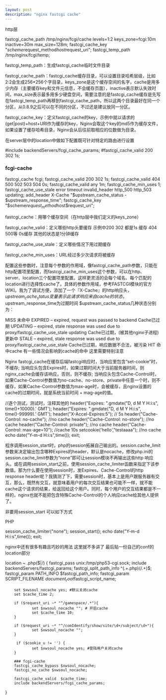 ```yaml
---
layout: post
description: "nginx fastcgi cache"
---
```


http层

fastcgi_cache_path /tmp/nginx/fcgi/cache levels=1:2 keys_zone=fcgi:10m inactive=30m max_size=128m;
fastcgi_cache_key "$scheme$request_method$host$request_uri";
fastcgi_temp_path  /tmp/nginx/fcgi/temp;

fastcgi_temp_path：生成fastcgi_cache临时文件目录


fastcgi_cache_path：fastcgi_cache缓存目录，可以设置目录哈希层级，比如2:2会生成256*256个字目录，keys_zone是这个缓存空间的名字，cache是用多少内存（主要缓存key和文件元信息，不会缓存页面），inactive表示默认失效时间，max_size表示最多用多少硬盘空间，需要注意的是fastcgi_cache缓存是先写在fastcgi_temp_path再移到fastcgi_cache_path，所以这两个目录最好在同一个分区，从0.8.9之后可以在不同的分区，不过还是建议放同一分区。

fastcgi_cache_key：定义fastcgi_cache的key，示例中就以请求的(get|post)+host+URI作为缓存的key，Nginx会取这个key的md5作为缓存文件，如果设置了缓存哈希目录，Nginx会从后往前取相应的位数做为目录。


在server层中的location中做如下配置既可针对特定的路由进行设置

#include backendServers/fcgi_cache_params;
#fastcgi_cache_valid 200 302 1s;
### fcgi-cache
fastcgi_cache fcgi;
fastcgi_cache_valid 200 302 1s;
fastcgi_cache_valid 404 500 502 503 504 0s;
fastcgi_cache_valid any 1m;
fastcgi_cache_min_uses 1;
fastcgi_cache_use_stale error timeout invalid_header http_500 http_503 updating;
add_header X-Cache "$upstream_cache_status - $upstream_response_time";
fastcgi_cache_key "$scheme$request_method$host$request_uri";


fastcgi_cache：用哪个缓存空间（在http层中我们定义的keys_zone）

fastcgi_cache_valid：定义哪些http头要缓存 示例中200 302 都是1s 缓存 404 500等 0s缓存 其他的状态是1分钟缓存

fastcgi_cache_use_stale：定义哪些情况下用过期缓存

fastcgi_cache_min_uses：URL经过多少次请求将被缓存

配置这些参数时，注意每个参数的作用域，像fastcgi_cache_path参数，只能在http配置项里配置，而fastcgi_cache_min_uses这个参数，可以在http、server、location三个配置项里配置。这样更灵活的会每个域名、每个匹配的location进行选择性cache了。具体的参数作用域，参考FASTCGI模块的官方WIKI。我为了调试方便，添加了一个『X-Cache』的http响应头，$upstream_cache_status 变量表示此请求响应来自cache的状态，$upstream_response_time为过期时间 $upstream_cache_status几种状态分别为：

MISS 未命中
EXPIRED – expired, request was passed to backend Cache已过期
UPDATING – expired, stale response was used due to proxy/fastcgi_cache_use_stale updating Cache已过期，(被其他nginx子进程)更新中
STALE – expired, stale response was used due to proxy/fastcgi_cache_use_stale Cache已过期，响应数据不合法，被污染
HIT 命中cache
有一些情况会影响到cache的命中 这里需要特别注意

Nginx fastcgi_cache在缓存后端fastcgi响应时，当响应里包含“set-cookie”时，不缓存;
当响应头包含Expires时，如果过期时间大于当前服务器时间，则nginx_cache会缓存该响应，否则，则不缓存;
当响应头包含Cache-Control时，如果Cache-Control参数值为no-cache、no-store、private中任意一个时，则不缓存，如果Cache-Control参数值为max-age时，会被缓存，且nginx设置的cache的过期时间，就是系统当前时间 + mag-age的值。



//逐个测试，测试时，注释其他的
header("Expires: ".gmdate("D, d M Y H:i:s", time()+10000).' GMT');
header("Expires: ".gmdate("D, d M Y H:i:s", time()-99999).' GMT');
header("X-Accel-Expires:5"); // 5s
header("Cache-Control: no-cache"); //no cache
header("Cache-Control: no-store"); //no cache
header("Cache-Control: private"); //no cache
header("Cache-Control: max-age=10"); //cache 10s
setcookie('hello',"testaaaa"); //no cache
echo date("Y-m-d H:i:s",time());
exit;

程序调用session_start时，php的session拓展自己输出的。session.cache_limit参数来决定输出包含哪种Expires的header，默认是nocache，修改php.ini的session.cache_limit参数为“none”即可让session模块不再输出这些http 响应头。或在调用session_start之前，使用session_cache_limiter函数来指定下该参数值。那为什么要在使用session时，发Expires、Cache-Control的http response header呢？我猜测了下，需要session时，基本上是用户跟服务器有交互，那么，既然有交互，就意味着用户的每次交互结果也可能不一样，就不能cache这个请求的结果，给返回给这个用户。同时，每个用户的交互结果都是不一样的，nginx也就不能把包含特殊Cache-Control的个人响应cache给其他人提供了。


非要用session_start 可以如下方式

PHP

session_cache_limiter("none");
session_start();
echo date("Y-m-d H:i:s",time());
exit;

nginx中还有很多有趣且巧妙的用法 这里就不多讲了 最后贴一份自己的conf的location部分

location ~ \.php($|/) {
        fastcgi_pass unix:/tmp/php53-cgi.sock;
        include backendServers/fastcgi_params;
        fastcgi_split_path_info         ^(.+\.php)(/.+)$;
        fastcgi_param PATH_INFO         $fastcgi_path_info;
        fastcgi_param SCRIPT_FILENAME   $document_root$fastcgi_script_name;

        set $xwsoul_nocache yes; #默认关闭cache
        set $cache_time 2;

        if ($request_uri ~* "^/gamespace/.*"){
                set $xwsoul_nocache ""; # 开启cache
                set $cache_time 10;
        }

        if ($request_uri ~* "^/comIdentify/show/site/\d+/subject/\d+"){
                set $xwsoul_nocache "";
        }

         if ($cookie_u != '') {
                set $xwsoul_nocache yes; #登陆用户关闭cache
        }

        ### fcgi-cache
        fastcgi_cache_bypass $xwsoul_nocache;
        fastcgi_no_cache $xwsoul_nocache;

        fastcgi_cache_valid  $cache_time;
        include backendServers/fcgi_cache_params;

}
